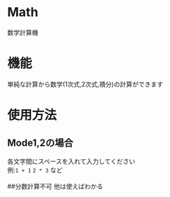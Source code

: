 # Math
数学計算機

# 機能
単純な計算から数学(1次式,2次式,積分)の計算ができます

# 使用方法
## Mode1,2の場合
各文字間にスペースを入れて入力してください<br>
例:```1 + 1```
   ```2 * 3```
   など
  <br>
  <br>
  ##分数計算不可
  他は使えばわかる
